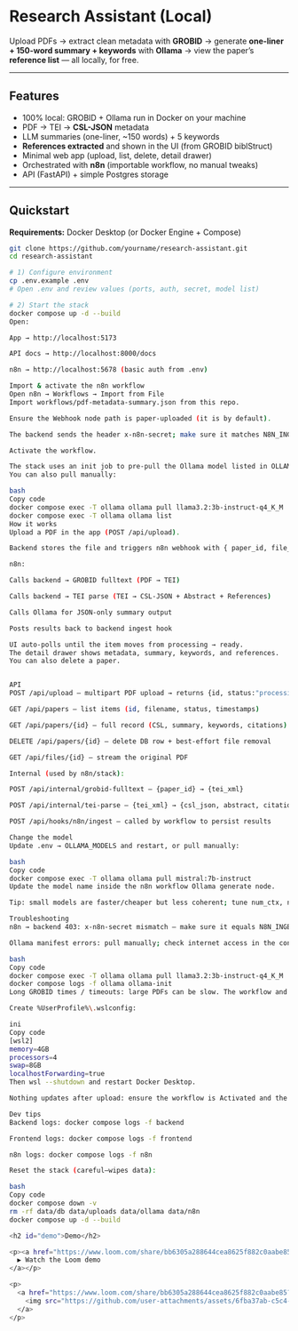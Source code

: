 # Research Assistant (Local)

Upload PDFs → extract clean metadata with **GROBID** → generate **one-liner + 150-word summary + keywords** with **Ollama** → view the paper’s **reference list** — all locally, for free.

---

## Features

-  100% local: GROBID + Ollama run in Docker on your machine
-  PDF → TEI → **CSL-JSON** metadata
-  LLM summaries (one-liner, ~150 words) + 5 keywords
-  **References extracted** and shown in the UI (from GROBID biblStruct)
-  Minimal web app (upload, list, delete, detail drawer)
-  Orchestrated with **n8n** (importable workflow, no manual tweaks)
-  API (FastAPI) + simple Postgres storage

---

## Quickstart

**Requirements:** Docker Desktop (or Docker Engine + Compose)

```bash
git clone https://github.com/yourname/research-assistant.git
cd research-assistant

# 1) Configure environment
cp .env.example .env
# Open .env and review values (ports, auth, secret, model list)

# 2) Start the stack
docker compose up -d --build
Open:

App → http://localhost:5173

API docs → http://localhost:8000/docs

n8n → http://localhost:5678 (basic auth from .env)

Import & activate the n8n workflow
Open n8n → Workflows → Import from File
Import workflows/pdf-metadata-summary.json from this repo.

Ensure the Webhook node path is paper-uploaded (it is by default).

The backend sends the header x-n8n-secret; make sure it matches N8N_INGEST_SECRET in your .env.

Activate the workflow.

The stack uses an init job to pre-pull the Ollama model listed in OLLAMA_MODELS.
You can also pull manually:

bash
Copy code
docker compose exec -T ollama ollama pull llama3.2:3b-instruct-q4_K_M
docker compose exec -T ollama ollama list
How it works
Upload a PDF in the app (POST /api/upload).

Backend stores the file and triggers n8n webhook with { paper_id, file_path }.

n8n:

Calls backend → GROBID fulltext (PDF → TEI)

Calls backend → TEI parse (TEI → CSL-JSON + Abstract + References)

Calls Ollama for JSON-only summary output

Posts results back to backend ingest hook

UI auto-polls until the item moves from processing → ready.
The detail drawer shows metadata, summary, keywords, and references.
You can also delete a paper.


API
POST /api/upload — multipart PDF upload → returns {id, status:"processing"}

GET /api/papers — list items (id, filename, status, timestamps)

GET /api/papers/{id} — full record (CSL, summary, keywords, citations)

DELETE /api/papers/{id} — delete DB row + best-effort file removal

GET /api/files/{id} — stream the original PDF

Internal (used by n8n/stack):

POST /api/internal/grobid-fulltext — {paper_id} → {tei_xml}

POST /api/internal/tei-parse — {tei_xml} → {csl_json, abstract, citations}

POST /api/hooks/n8n/ingest — called by workflow to persist results

Change the model
Update .env → OLLAMA_MODELS and restart, or pull manually:

bash
Copy code
docker compose exec -T ollama ollama pull mistral:7b-instruct
Update the model name inside the n8n workflow Ollama generate node.

Tip: small models are faster/cheaper but less coherent; tune num_ctx, num_predict, temperature in the workflow.

Troubleshooting
n8n → backend 403: x-n8n-secret mismatch — make sure it equals N8N_INGEST_SECRET.

Ollama manifest errors: pull manually; check internet access in the container:

bash
Copy code
docker compose exec -T ollama ollama pull llama3.2:3b-instruct-q4_K_M
docker compose logs -f ollama ollama-init
Long GROBID times / timeouts: large PDFs can be slow. The workflow and backend use generous timeouts (300s). If you’re on Windows/WSL2, consider raising memory:

Create %UserProfile%\.wslconfig:

ini
Copy code
[wsl2]
memory=4GB
processors=4
swap=8GB
localhostForwarding=true
Then wsl --shutdown and restart Docker Desktop.

Nothing updates after upload: ensure the workflow is Activated and the Webhook path is paper-uploaded.

Dev tips
Backend logs: docker compose logs -f backend

Frontend logs: docker compose logs -f frontend

n8n logs: docker compose logs -f n8n

Reset the stack (careful—wipes data):

bash
Copy code
docker compose down -v
rm -rf data/db data/uploads data/ollama data/n8n
docker compose up -d --build

<h2 id="demo">Demo</h2>

<p><a href="https://www.loom.com/share/bb6305a288644cea8625f882c0aabe85?sid=61ed08e6-e65e-4896-b1b3-f31ae797960b" target="_blank" rel="noopener">
  ▶ Watch the Loom demo
</a></p>

<p>
  <a href="https://www.loom.com/share/bb6305a288644cea8625f882c0aabe85?sid=61ed08e6-e65e-4896-b1b3-f31ae797960b">
    <img src="https://github.com/user-attachments/assets/6fba37ab-c5c4-48cd-8716-e93636b87724" alt="App screenshot" width="900">
  </a>
</p>



